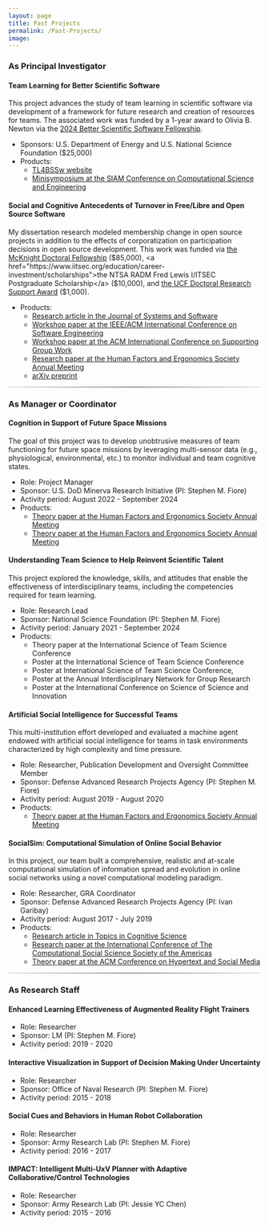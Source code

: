 ```yaml
---
layout: page
title: Past Projects
permalink: /Past-Projects/
image:
---
```


### As Principal Investigator

#### Team Learning for Better Scientific Software

This project advances the study of team learning in scientific software via development of a framework for future research and creation of resources for teams. The associated work was funded by a 1-year award to Olivia B. Newton via the <a href="https://bssw.io/blog_posts/introducing-the-2024-bssw-fellows">2024 Better Scientific Software Fellowship</a>.

* Sponsors: U.S. Department of Energy and U.S. National Science Foundation ($25,000)
* Products: 
  * <a href="https://tl4bssw.github.io">TL4BSSw website</a>
  * <a href="https://meetings.siam.org/sess/dsp_programsess.cfm?SESSIONCODE=82405">Minisymposium at the SIAM Conference on Computational Science and Engineering</a>

#### Social and Cognitive Antecedents of Turnover in Free/Libre and Open Source Software

My dissertation research modeled membership change in open source projects in addition to the effects of corporatization on participation decisions in open source development. This work was funded via <a href="https://www.fefonline.org/mdf.html">the McKnight Doctoral Fellowship</a> ($85,000), <a href="https://www.iitsec.org/education/career-investment/scholarships">the NTSA RADM Fred Lewis I/ITSEC Postgraduate Scholarship</a> ($10,000), and <a href="https://graduate.ucf.edu/doctoral-research-support-award/">the UCF Doctoral Research Support Award</a> ($1,000).

* Products:
  * <a href="https://doi.org/10.1016/j.jss.2024.112163">Research article in the Journal of Systems and Software</a>
  * <a href="https://doi.org/10.1109/GEICSE59319.2023.00010">Workshop paper at the IEEE/ACM International Conference on Software Engineering</a>
  * <a href="https://group4good.wordpress.com/wp-content/uploads/2020/01/position-paper_newton.pdf">Workshop paper at the ACM International Conference on Supporting Group Work</a>
  * <a href="https://doi.org/10.1177/1071181319631445">Research paper at the Human Factors and Ergonomics Society Annual Meeting</a>
  * <a href="https://doi.org/10.48550/arXiv.2206.08485">arXiv preprint</a>

<hr style="text-align:center;background-image: linear-gradient(to right, #ccc, #333, #ccc);">

### As Manager or Coordinator

#### Cognition in Support of Future Space Missions

The goal of this project was to develop unobtrusive measures of team functioning for future space missions by leveraging multi-sensor data (e.g., physiological, environmental, etc.) to monitor individual and team cognitive states.

* Role: Project Manager
* Sponsor: U.S. DoD Minerva Research Initiative (PI: Stephen M. Fiore)
* Activity period: August 2022 - September 2024
* Products:
  * <a href="https://doi.org/10.1177/10711813241275508">Theory paper at the Human Factors and Ergonomics Society Annual Meeting</a>
  * <a href="https://doi.org/10.1177/10711813241275920">Theory paper at the Human Factors and Ergonomics Society Annual Meeting</a>

#### Understanding Team Science to Help Reinvent Scientific Talent

This project explored the knowledge, skills, and attitudes that enable the effectiveness of interdisciplinary teams, including the competencies required for team learning. 

* Role: Research Lead
* Sponsor: National Science Foundation (PI: Stephen M. Fiore)
* Activity period: January 2021 - September 2024
* Products:
  * Theory paper at the International Science of Team Science Conference
  * Poster at the International Science of Team Science Conference
  * Poster at International Science of Team Science Conference,
  * Poster at the Annual Interdisciplinary Network for Group Research
  * Poster at the International Conference on Science of Science and Innovation


#### Artificial Social Intelligence for Successful Teams
 
This multi-institution effort developed and evaluated a machine agent endowed with artificial social intelligence for teams in task environments characterized by high complexity and time pressure.

* Role: Researcher, Publication Development and Oversight Committee Member
* Sponsor: Defense Advanced Research Projects Agency (PI: Stephen M. Fiore)
* Activity period: August 2019 - August 2020
* Products:
  * <a href="https://doi.org/10.1177/1071181320641267">Theory paper at the Human Factors and Ergonomics Society Annual Meeting</a>

#### SocialSim: Computational Simulation of Online Social Behavior

In this project, our team built a comprehensive, realistic and at-scale computational simulation of information spread and evolution in online social networks using a novel computational modeling paradigm.

* Role: Researcher, GRA Coordinator
* Sponsor: Defense Advanced Research Projects Agency (PI: Ivan Garibay)
* Activity period: August 2017 - July 2019
* Products:
    * <a href="https://doi.org/10.1111/tops.12613">Research article in Topics in Cognitive Science</a>
    * <a href="https://doi.org/10.1007/978-3-030-77517-9_11">Research paper at the International Conference of The Computational Social Science Society of the Americas</a>
    * <a href="https://doi.org/10.1145/3372923.3404808">Theory paper at the ACM Conference on Hypertext and Social Media</a>


<hr style="text-align:center;background-image: linear-gradient(to right, #ccc, #333, #ccc);">

### As Research Staff

#### Enhanced Learning Effectiveness of Augmented Reality Flight Trainers

* Role: Researcher
* Sponsor: LM (PI: Stephen M. Fiore)
* Activity period: 2019 - 2020

#### Interactive Visualization in Support of Decision Making Under Uncertainty

* Role: Researcher
* Sponsor: Office of Naval Research (PI: Stephen M. Fiore)
* Activity period: 2015 - 2018


#### Social Cues and Behaviors in Human Robot Collaboration

* Role: Researcher
* Sponsor: Army Research Lab (PI: Stephen M. Fiore)
* Activity period: 2016 - 2017

#### IMPACT: Intelligent Multi-UxV Planner with Adaptive Collaborative/Control Technologies

* Role: Researcher
* Sponsor: Army Research Lab (PI: Jessie YC Chen)
* Activity period: 2015 - 2016
